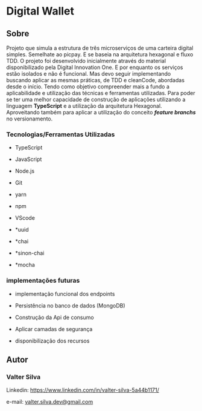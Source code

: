 # Digital Wallet

## Sobre

Projeto que simula a estrutura de três microserviços de uma carteira digital simples.
Semelhate ao picpay. E se baseia na arquitetura hexagonal e fluxo TDD.
O projeto foi desenvolvido inicialmente através do material disponibilizado
 pela Digital Innovation One. E por enquanto os serviços estão isolados e não é funcional.
 Mas devo seguir implementando buscando aplicar as mesmas práticas, de TDD
e cleanCode, abordadas desde o início.
Tendo como objetivo compreender mais a fundo a aplicabilidade e utilização das técnicas
e ferramentas utilizadas.
Para poder se ter uma melhor capacidade de construção de aplicações
utilizando a linguagem **TypeScript** e a utilização da arquitetura Hexagonal.
Aproveitando também para aplicar a utilização do conceito **_feature branchs_** no versionamento.

### Tecnologias/Ferramentas Utilizadas

- TypeScript
- JavaScript
- Node.js
- Git

- yarn
- npm
- VScode

- *uuid
- *chai
- *sinon-chai
- *mocha

### implementações futuras

- implementação funcional dos endpoints
- Persistência no banco de dados (MongoDB)

- Construção da Api de consumo
- Aplicar camadas de segurança
- disponibilização dos recursos

## Autor

### Valter Silva

Linkedin:
<https://www.linkedin.com/in/valter-silva-5a44b1171/>

e-mail: valter.silva.dev@gmail.com
